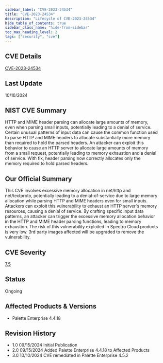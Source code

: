 ```yaml
---
sidebar_label: "CVE-2023-24534"
title: "CVE-2023-24534"
description: "Lifecycle of CVE-2023-24534"
hide_table_of_contents: true
sidebar_class_name: "hide-from-sidebar"
toc_max_heading_level: 2
tags: ["security", "cve"]
---
```


## CVE Details

[CVE-2023-24534](https://nvd.nist.gov/vuln/detail/CVE-2023-24534)

## Last Update

10/10/2024

## NIST CVE Summary

HTTP and MIME header parsing can allocate large amounts of memory, even when parsing small inputs, potentially leading
to a denial of service. Certain unusual patterns of input data can cause the common function used to parse HTTP and MIME
headers to allocate substantially more memory than required to hold the parsed headers. An attacker can exploit this
behavior to cause an HTTP server to allocate large amounts of memory from a small request, potentially leading to memory
exhaustion and a denial of service. With fix, header parsing now correctly allocates only the memory required to hold
parsed headers.

## Our Official Summary

This CVE involves excessive memory allocation in net/http and net/textproto, potentially leading to a denial-of-service
due to large memory allocation while parsing HTTP and MIME headers even for small inputs. Attackers can exploit this
vulnerability to exhaust an HTTP server's memory resources, causing a denial of service. By crafting specific input data
patterns, an attacker can trigger the excessive memory allocation behavior in the HTTP and MIME header parsing
functions, leading to memory exhaustion. The risk of this vulnerability exploited in Spectro Cloud products is very low.
3rd party images affected will be upgraded to remove the vulnerability.

## CVE Severity

[7.5](https://nvd.nist.gov/vuln/detail/CVE-2023-24534)

## Status

Ongoing

## Affected Products & Versions

- Palette Enterprise 4.4.18

## Revision History

- 1.0 09/15/2024 Initial Publication
- 2.0 09/15/2024 Added Palette Enterprise 4.4.18 to Affected Products
- 3.0 10/10/2024 CVE remediated in Palette Enterprise 4.5.2
